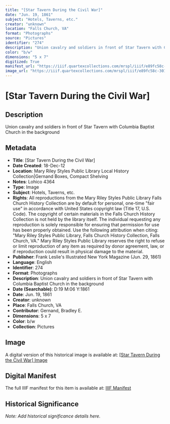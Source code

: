 ```yaml
---
title: "[Star Tavern During the Civil War]"
date: "Jun. 19, 1861"
subject: "Hotels, Taverns, etc."
creator: "unknown"
location: "Falls Church, VA"
format: "Photographs"
source: "Pictures"
identifier: "274"
description: "Union cavalry and soldiers in front of Star Tavern with Columbia Baptist Church in the background"
color: "b/w"
dimensions: "5 x 7"
digitized: True
manifest_url: "https://iiif.quartexcollections.com/mrspl/iiif/e89fc58c-301e-4cab-a98a-6f60fbb15d27/manifest"
image_url: "https://iiif.quartexcollections.com/mrspl/iiif/e89fc58c-301e-4cab-a98a-6f60fbb15d27/full/full/0/default.jpg"
---
```


# [Star Tavern During the Civil War]

## Description

Union cavalry and soldiers in front of Star Tavern with Columbia Baptist Church in the background

## Metadata

- **Title**: [Star Tavern During the Civil War]
- **Date Created**: 18-Dec-12
- **Location**: Mary Riley Styles Public Library Local History Collection|Gernand Boxes, Compact Shelving
- **Notes**: Lohico 4364
- **Type**: Image
- **Subject**: Hotels, Taverns, etc.
- **Rights**: All reproductions from the Mary Riley Styles Public Library Falls Church History Collection are by default for personal, one-time "fair use" in accordance with United States copyright law (Title 17, U.S. Code). The copyright of certain materials in the Falls Church History Collection is not held by the library itself. The individual requesting any reproduction is solely responsible for ensuring that permission for use has been properly obtained. Use the following attribution when citing: "Mary Riley Styles Public Library, Falls Church History Collection, Falls Church, VA." Mary Riley Styles Public Library reserves the right to refuse or limit reproduction of any item as required by donor agreement, law, or if reproduction could result in physical damage to the material.
- **Publisher**: Frank Leslie's Illustrated New York Magazine (Jun. 29, 1861)
- **Language**: English
- **Identifier**: 274
- **Format**: Photographs
- **Description**: Union cavalry and soldiers in front of Star Tavern with Columbia Baptist Church in the background
- **Date (Searchable)**: D:19 M:06 Y:1861
- **Date**: Jun. 19, 1861
- **Creator**: unknown
- **Place**: Falls Church, VA
- **Contributor**: Gernand, Bradley E.
- **Dimensions**: 5 x 7
- **Color**: b/w
- **Collection**: Pictures

## Image

A digital version of this historical image is available at:
[[Star Tavern During the Civil War] Image](https://iiif.quartexcollections.com/mrspl/iiif/e89fc58c-301e-4cab-a98a-6f60fbb15d27/full/full/0/default.jpg)

## Digital Manifest

The full IIIF manifest for this item is available at:
[IIIF Manifest](https://iiif.quartexcollections.com/mrspl/iiif/e89fc58c-301e-4cab-a98a-6f60fbb15d27/manifest)

## Historical Significance

*Note: Add historical significance details here.*
